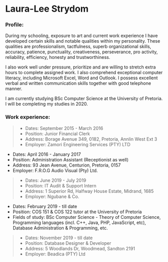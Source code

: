 # Laura-Lee Strydom

### Profile:
During my schooling, exposure to art and current work experience I have developed certain skills and notable qualities within my personality. These qualities are professionalism, tactfulness, superb organizational skills, accuracy, patience, punctuality, creativeness, perseverance, pro activity, reliability, efficiency, honesty and trustworthiness. 

I also work well under pressure, prioritize and are willing to stretch extra hours to complete assigned work. 
I also comprehend exceptional computer literacy, including Microsoft Excel, Word and Outlook. I possess excellent verbal and written communication skills together with good telephone manner.

I am currently studying BSc Computer Science at the University of Pretoria. I will be completing my studies in 2020. 

### Work experience:

> - Dates: September 2015 - March 2016
> - Position: Junior Financial Clerk 
> - Address: Borage Avenue 349, 0182, Pretoria, Annlin West Ext 3 
> - Employer: Zamori Engineering Services (PTY) LTD


- Dates: April 2016 - January 2017
- Position: Administration Assistant (Receptionist as well)
- Address: 93 Jean Avenue, Centurion, Pretoria, 0157 
- Employer: F.R.O.G Audio Visual (Pty) Ltd.


> - Dates: June 2019 - July 2019
> - Position: IT Audit & Support Intern
> - Address: 1 Superior Rd, Halfway House Estate, Midrand, 1685
> - Employer: Ngubane & Co.


- Dates: February 2019 - till date
- Position: COS 151 & COS 122 tutor at the University of Pretoria
- Fields of study: BSc Computer Science - Theory of Computer Science, Programming languages (incl. C++, Java, PHP, JavaScript, etc), Database Administration & Programming, etc.


> - Dates: November 2019 - till date
> - Position: Database Designer & Developer
> - Address: 5 Woodlands Dr, Woodmead, Sandton 2191 
> - Employer: Beadica (PTY) Ltd




